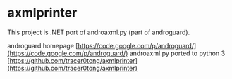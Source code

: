 axmlprinter
===========

This project is .NET port of androaxml.py (part of androguard).

androguard homepage [https://code.google.com/p/androguard/](https://code.google.com/p/androguard/)
androaxml.py ported to python 3 [https://github.com/tracer0tong/axmlprinter](https://github.com/tracer0tong/axmlprinter)
